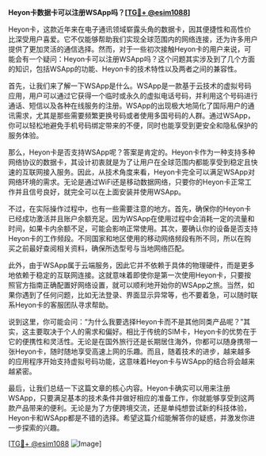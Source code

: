 **Heyon卡数据卡可以注册WSApp吗？[[TG💪+ @esim1088](https://t.me/s/esim1088)]**

Heyon卡，这款近年来在电子通讯领域崭露头角的数据卡，因其便捷性和高性价比深受用户喜爱。它不仅能够帮助我们实现全球范围内的网络连接，还为许多用户提供了更加灵活的通信选择。然而，对于一些初次接触Heyon卡的用户来说，可能会有一个疑问：Heyon卡可以注册WSApp吗？这个问题其实涉及到了几个方面的知识，包括WSApp的功能、Heyon卡的技术特性以及两者之间的兼容性。

首先，让我们来了解一下WSApp是什么。WSApp是一款基于云技术的虚拟号码应用，用户可以通过它获得一个临时或永久的虚拟电话号码，并利用这个号码进行通话、短信以及各种在线服务的注册。WSApp的出现极大地简化了国际用户的通讯需求，尤其是那些需要频繁更换号码或者使用多国号码的人群。通过WSApp，你可以轻松地避免手机号码绑定带来的不便，同时也能享受到更安全和隐私保护的服务体验。

那么，Heyon卡是否支持WSApp呢？答案是肯定的。Heyon卡作为一种支持多种网络协议的数据卡，其设计初衷就是为了让用户在全球范围内都能享受到稳定且快速的互联网接入服务。因此，从技术角度来看，Heyon卡完全可以满足WSApp对网络环境的需求。无论是通过WiFi还是移动数据网络，只要你的Heyon卡正常工作并且信号良好，就完全可以在上面安装并使用WSApp。

不过，在实际操作过程中，也有一些需要注意的地方。首先，确保你的Heyon卡已经成功激活并且账户余额充足。因为WSApp在使用过程中会消耗一定的流量和时间，如果卡内余额不足，可能会影响正常使用。其次，要确认你的设备是否支持Heyon卡的工作频段。不同国家和地区使用的移动网络频段有所不同，所以在购买之前最好查阅相关资料，确保所选型号与当地网络匹配。

此外，由于WSApp属于云端服务，因此它并不依赖于具体的物理硬件，而是更多地依赖于稳定的互联网连接。这就意味着即使你是第一次使用Heyon卡，只要按照官方指南正确配置好网络设置，就可以顺利地开始你的WSApp之旅。当然，如果你遇到了任何问题，比如无法登录、界面显示异常等，也不要着急，可以随时联系Heyon卡的客服团队寻求帮助。

说到这里，你可能会问：“为什么我要选择Heyon卡而不是其他同类产品呢？”其实，这主要取决于个人的需求和偏好。相比于传统的SIM卡，Heyon卡的优势在于它的便携性和灵活性。无论是在国外旅行还是长期居住海外，你都可以随身携带一张Heyon卡，随时随地享受高速上网的乐趣。而且，随着技术的进步，越来越多的应用程序开始支持虚拟号码功能，这意味着Heyon卡与WSApp的结合将会越来越紧密。

最后，让我们总结一下这篇文章的核心内容。Heyon卡确实可以用来注册WSApp，只要满足基本的技术条件并做好相应的准备工作，你就能够享受到这两款产品带来的便利。无论是为了方便跨境交流，还是单纯想尝试新的科技体验，Heyon卡和WSApp都是不错的选择。希望这篇介绍能解答你的疑惑，并激发你进一步探索的兴趣。

[[TG💪+ @esim1088](https://t.me/s/esim1088) ![Image](https://i.postimg.cc/4NQfJmqS/Snipaste-2025-05-13-00-14-12.png)]